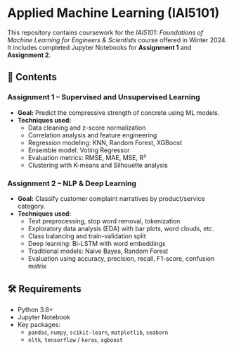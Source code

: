 # Applied Machine Learning (IAI5101)

This repository contains coursework for the *IAI5101: Foundations of Machine Learning for Engineers & Scientists* course offered in Winter 2024. It includes completed Jupyter Notebooks for **Assignment 1** and **Assignment 2**.

## 📁 Contents

### Assignment 1 – Supervised and Unsupervised Learning
- **Goal:** Predict the compressive strength of concrete using ML models.
- **Techniques used:**
  - Data cleaning and z-score normalization
  - Correlation analysis and feature engineering
  - Regression modeling: KNN, Random Forest, XGBoost
  - Ensemble model: Voting Regressor
  - Evaluation metrics: RMSE, MAE, MSE, R²
  - Clustering with K-means and Silhouette analysis

### Assignment 2 – NLP & Deep Learning
- **Goal:** Classify customer complaint narratives by product/service category.
- **Techniques used:**
  - Text preprocessing, stop word removal, tokenization
  - Exploratory data analysis (EDA) with bar plots, word clouds, etc.
  - Class balancing and train-validation split
  - Deep learning: Bi-LSTM with word embeddings
  - Traditional models: Naive Bayes, Random Forest
  - Evaluation using accuracy, precision, recall, F1-score, confusion matrix

## 🛠 Requirements

- Python 3.8+
- Jupyter Notebook
- Key packages:
  - `pandas`, `numpy`, `scikit-learn`, `matplotlib`, `seaborn`
  - `nltk`, `tensorflow` / `keras`, `xgboost`


